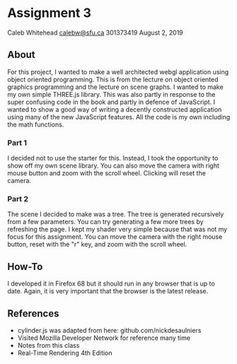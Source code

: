 # Assignment 3

Caleb Whitehead
calebw@sfu.ca
301373419
August 2, 2019

## About

For this project, I wanted to make a well architected webgl application using object oriented programming. This is from the lecture on object oriented graphics programming and the lecture on scene graphs. I wanted to make my own simple THREE.js library. This was also partly in response to the super confusing code in the book and partly in defence of JavaScript. I wanted to show a good way of writing a decently constructed application using many of the new JavaScript features. All the code is my own including the math functions.

### Part 1

I decided not to use the starter for this. Instead, I took the opportunity to show off my own scene library. You can also move the camera with right mouse button and zoom with the scroll wheel. Clicking will reset the camera.

### Part 2

The scene I decided to make was a tree. The tree is generated recursively from a few parameters. You can try generating a few more trees by refreshing the page. I kept my shader very simple because that was not my focus for this assignment. You can move the camera with the right mouse button, reset with the "r" key, and zoom with the scroll wheel.

## How-To

I developed it in Firefox 68 but it should run in any browser that is up to date.
Again, it is very important that the browser is the latest release.

## References

- cylinder.js was adapted from here: github.com/nickdesaulniers
- Visited Mozilla Developer Network for reference many time
- Notes from this class
- Real-Time Rendering 4th Edition
